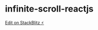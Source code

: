 # infinite-scroll-reactjs

[Edit on StackBlitz ⚡️](https://stackblitz.com/edit/infinite-scroll-reactjs)
